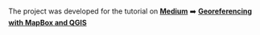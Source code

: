 The project was developed for the tutorial on **[Medium](https://medium.com/@dariadobszai)** ➡️ **[Georeferencing with MapBox and QGIS](https://dariadobszai.medium.com/georeferencing-with-mapbox-and-qgis-f7e9eee41da8)**

